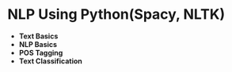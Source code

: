 # NLP Using Python(Spacy, NLTK)
* **Text Basics**
* **NLP Basics**
* **POS Tagging**
* **Text Classification**
